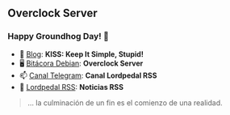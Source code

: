 ##  Overclock Server

### Happy Groundhog Day! 🤖 

- 🔭 [Blog](https://blog.lordpedal.duckdns.org/ "KISS: Keep It Simple, Stupid!"): **KISS: Keep It Simple, Stupid!**
- 🖥️ [Bitácora Debian](https://lordpedal.gitlab.io/ "Overclock Server"): **Overclock Server**
- 📫 [Canal Telegram](https://t.me/lordpedal_rss "Canal Lordpedal RSS"): **Canal Lordpedal RSS**
- 📰 [Lordpedal RSS](https://web.lordpedal.duckdns.org/rss.html "Noticias RSS"): **Noticias RSS**

> ... la culminación de un fin es el comienzo de una realidad.
